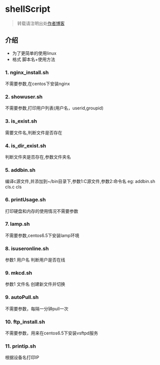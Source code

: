# shellScript
> 转载请注明出处[作者博客](http://www.aiplay.top)

## 介绍
* 为了更简单的使用linux
* 格式 脚本名+使用方法
### 1. nginx_install.sh
 不需要参数,在centos下安装nginx
### 2. showuser.sh
 不需要参数,打印用户列表(用户名，userid,groupid)
### 3. is_exist.sh
 需要文件名,判断文件是否存在
### 4. is_dir_exist.sh
 判断文件夹是否存在,参数文件夹名
### 5. addbin.sh
 编译c源文件,并添加到~/bin目录下,参数1:C源文件,参数2:命令名
 eg: addbin.sh cls.c cls
### 6. printUsage.sh
 打印硬盘和内存的使用情况不需要参数
### 7. lamp.sh
 不需要参数,centos6.5下安装lamp环境
### 8. isuseronline.sh
 参数1 用户名 判断用户是否在线
### 9. mkcd.sh
参数1 文件名 创建新文件并切换
### 9. autoPull.sh
 不需要参数，每隔一分钟pull一次
### 10. ftp_install.sh
 不需要参数，用来在centos6.5下安装vsftpd服务
### 11. printip.sh
 根据设备名打印IP
